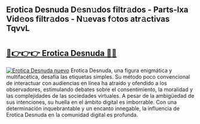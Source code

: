 ## Erotica Desnuda D𝚎sn𝚞dos filtr𝚊dos - Parts-lxa Vid𝚎os filtr𝚊dos - N𝚞evas f𝚘tos atr𝚊ctivas TqvvL

# <h2><a href="http://mb05wy.tromn.icu/?c=Erotica+Desnuda">🔗👉👉👉 Erotica Desnuda 🔗🔗</a></h2>

[![Erotica Desnuda nuevo](https://i.imgur.com/pEAQMta.gif)](http://mb05wy.tromn.icu/?c=Erotica+Desnuda)
Erotica Desnuda, una figura enigmática y multifacética, desafía las etiquetas simples. Su método poco convencional de interactuar con audiencias en línea ha atraído y ofendido a los observadores, estimulando debates sobre el consentimiento, la moralidad y las complejidades de las sociedades virtuales. A pesar de la ambigüedad de sus intenciones, su huella en el ámbito digital es imborrable. Con una determinación inquebrantable y un encanto innegable, la influencia de Erotica Desnuda en la comunidad digital es profunda.
